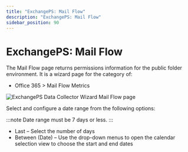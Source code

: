 ```yaml
---
title: "ExchangePS: Mail Flow"
description: "ExchangePS: Mail Flow"
sidebar_position: 90
---
```


# ExchangePS: Mail Flow

The Mail Flow page returns permissions information for the public folder environment. It is a wizard
page for the category of:

- Office 365 > Mail Flow Metrics

![ExchangePS Data Collector Wizard Mail Flow page](/images/accessanalyzer/12.0/admin/datacollector/exchangeps/mailflow.webp)

Select and configure a date range from the following options:

:::note
Date range must be 7 days or less.
:::


- Last – Select the number of days
- Between (Date) – Use the drop-down menus to open the calendar selection view to choose the start
  and end dates
